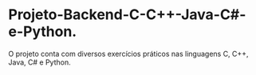 # Projeto-Backend-C-C++-Java-C#-e-Python.
O projeto conta com diversos exercícios práticos nas linguagens C, C++, Java, C# e Python.
